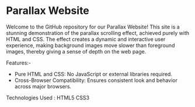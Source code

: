 # Parallax Website
Welcome to the GitHub repository for our Parallax Website! This site is a stunning demonstration of the parallax scrolling effect, achieved purely with HTML and CSS. The effect creates a dynamic and interactive user experience, making background images move slower than foreground images, thereby giving a sense of depth on the web page.

Features:-
- Pure HTML and CSS: No JavaScript or external libraries required.
- Cross-Browser Compatibility: Ensures consistent look and behavior across major browsers.

Technologies Used : 
HTML5
CSS3
